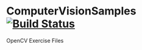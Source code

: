 # ComputerVisionSamples [![Build Status](https://travis-ci.org/Praseetha-KR/ComputerVisionSamples.svg?branch=master)](https://travis-ci.org/Praseetha-KR/ComputerVisionSamples)
OpenCV Exercise Files
